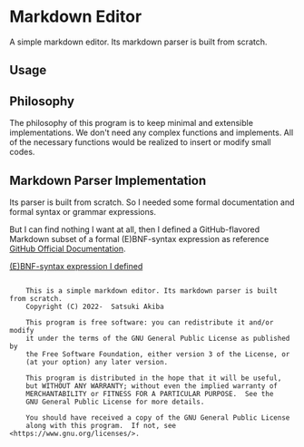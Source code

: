 # Markdown Editor

A simple markdown editor. Its markdown parser is built from scratch.

## Usage

## Philosophy

The philosophy of this program is to keep minimal and extensible implementations. We don't need any complex functions and implements. All of the necessary functions would be realized to insert or modify small codes.

## Markdown Parser Implementation

Its parser is built from scratch. So I needed some formal documentation and formal syntax or grammar expressions.

But I can find nothing I want at all, then I defined a GitHub-flavored Markdown subset of a formal (E)BNF-syntax expression as reference [GitHub Official Documentation](https://docs.github.com/en/get-started/writing-on-github/getting-started-with-writing-and-formatting-on-github/basic-writing-and-formatting-syntax).

[(E)BNF-syntax expression I defined](./docs/markdown.ebnf)

```

    This is a simple markdown editor. Its markdown parser is built from scratch.
    Copyright (C) 2022-  Satsuki Akiba

    This program is free software: you can redistribute it and/or modify
    it under the terms of the GNU General Public License as published by
    the Free Software Foundation, either version 3 of the License, or
    (at your option) any later version.

    This program is distributed in the hope that it will be useful,
    but WITHOUT ANY WARRANTY; without even the implied warranty of
    MERCHANTABILITY or FITNESS FOR A PARTICULAR PURPOSE.  See the
    GNU General Public License for more details.

    You should have received a copy of the GNU General Public License
    along with this program.  If not, see <https://www.gnu.org/licenses/>.


```

